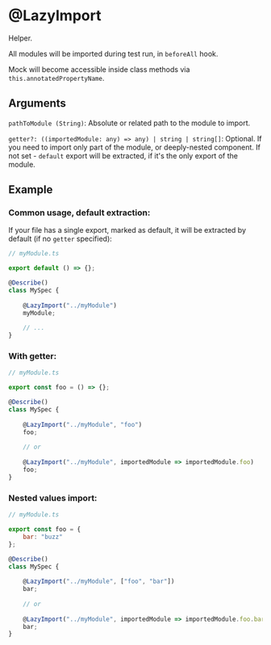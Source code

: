 # @LazyImport

Helper.

All modules will be imported during test run, in `beforeAll` hook.

Mock will become accessible inside class methods via `this.annotatedPropertyName`.

## Arguments

`pathToModule (String)`: Absolute or related path to the module to import.

`getter?: ((importedModule: any) => any) | string | string[]`: Optional. If you need to import only part of the module, or deeply-nested component. If not set - `default` export will be extracted, if it's the only export of the module.

## Example

### Common usage, default extraction:

If your file has a single export, marked as default, it will be extracted by default (if no `getter` specified):

```javascript
// myModule.ts

export default () => {};
```

```javascript
@Describe()
class MySpec {
    
    @LazyImport("../myModule")
    myModule;
  
    // ...
}
```

### With getter:

```javascript
// myModule.ts

export const foo = () => {};
```

```javascript
@Describe()
class MySpec {
    
    @LazyImport("../myModule", "foo")
    foo;
  
    // or
    
    @LazyImport("../myModule", importedModule => importedModule.foo)
    foo;
}
```

### Nested values import:

```javascript
// myModule.ts

export const foo = {
    bar: "buzz"
};
```

```javascript
@Describe()
class MySpec {
    
    @LazyImport("../myModule", ["foo", "bar"])
    bar;
  
    // or
    
    @LazyImport("../myModule", importedModule => importedModule.foo.bar)
    bar;
}
```
